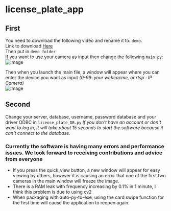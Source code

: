 # license_plate_app
## First
You need to download the following video and rename it to: `demo`.  
Link to download [Here](https://www.youtube.com/watch?v=o4bRh9zzJaU)  
Then put in `demo folder`  
If you want to use your camera as input then change the following `main.py`:  
![image](https://github.com/NguyenDucQuan12/license_plate_app/assets/68120446/b6b62f5a-7236-4b83-97e3-e5b40657c969)  

Then when you launch the main file, a window will appear where you can enter the device you want as input *(0-99: your webcacme, or rtsp : IP Camera)*  
![image](https://github.com/NguyenDucQuan12/license_plate_app/assets/68120446/d4dbd0c2-7f5e-4974-bd1c-7e613c7f11b3)

## Second
Change your server, database, username, password database and your driver ODBC in `license_plate_DB.py`
*If you don't have an account or don't want to log in, it will take about 15 seconds to start the software because it can't connect to the database.*

### Currently the software is having many errors and performance issues. We look forward to receiving contributions and advice from everyone
* If you press the quick_view button, a new window will appear for easy viewing by others, however it is causing an error that one of the first two cameras in the main window will freeze the image.
* There is a RAM leak with frequency increasing by 0.1% in 1 minute, I think this problem is due to using cv2
* When packaging with auto-py-to-exe, using the card swipe function for the first time will cause the application to reopen again.

